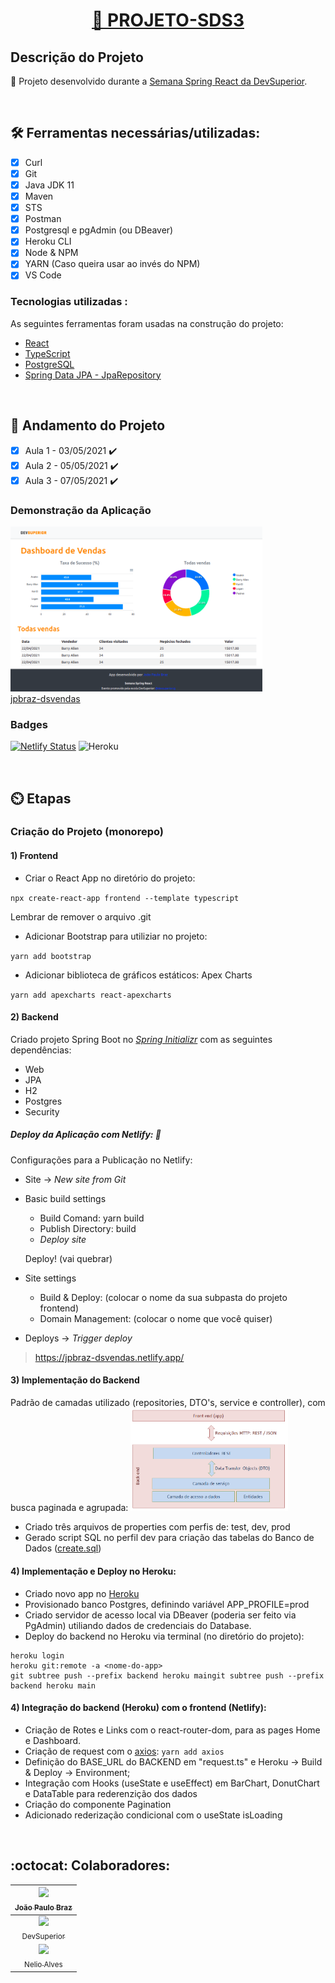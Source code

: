 <h1 align="center">
    <a href="https://github.com/jpbraz/projeto-sds3">🔗 PROJETO-SDS3
</a>
</h1>


## Descrição do Projeto
🚀 Projeto desenvolvido durante a [Semana Spring React da DevSuperior](https://github.com/devsuperior/sds3).

&nbsp;&nbsp;&nbsp;

## 🛠 Ferramentas necessárias/utilizadas:
- [x] Curl
- [x] Git
- [x] Java JDK 11
- [x] Maven
- [x] STS
- [x] Postman
- [x] Postgresql e pgAdmin (ou DBeaver)
- [x] Heroku CLI
- [x] Node & NPM
- [x] YARN (Caso queira usar ao invés do NPM)
- [x] VS Code

### Tecnologias utilizadas :

As seguintes ferramentas foram usadas na construção do projeto:

- [React](https://pt-br.reactjs.org/)
- [TypeScript](https://www.typescriptlang.org/)
- [PostgreSQL](https://www.postgresql.org/)
- [Spring Data JPA - JpaRepository](https://spring.io/)


&nbsp;&nbsp;&nbsp;

## 🏃 Andamento do Projeto
- [x] Aula 1 - 03/05/2021 :heavy_check_mark:
- [x] Aula 2 - 05/05/2021 :heavy_check_mark:
- [x] Aula 3 - 07/05/2021 :heavy_check_mark:

### Demonstração da Aplicação
[<img src="https://github.com/jpbraz/projeto-sds3/blob/main/frontend/src/assets/img/Captura%20de%20tela%20de%202021-05-05%2000-06-40.png" width=80% >
<br>jpbraz-dsvendas](https://jpbraz-dsvendas.netlify.app/)


### Badges
[![Netlify Status](https://api.netlify.com/api/v1/badges/a40749b2-82ce-4ff6-8d49-504aeba8e5e8/deploy-status)](https://app.netlify.com/sites/jpbraz-dsvendas/deploys)
![Heroku](https://pyheroku-badge.herokuapp.com/?app=sds3-jp&style=plastic)

&nbsp;&nbsp;&nbsp;

## ⏲️ Etapas
### Criação do Projeto (monorepo)
   #### 1) Frontend
   - Criar o React App no diretório do projeto:
   
   `npx create-react-app frontend --template typescript`
        
   Lembrar de remover o arquivo .git
   
   - Adicionar Bootstrap para utiliziar no projeto:
   
   `yarn add bootstrap`
   
   - Adicionar biblioteca de gráficos estáticos: Apex Charts
   
   `yarn add apexcharts react-apexcharts`

   #### 2) Backend
   Criado projeto Spring Boot no *[Spring Initializr](https://start.spring.io/)* com as seguintes dependências:
   - Web
   - JPA
   - H2
   - Postgres
   - Security
    
   ##### Deploy da Aplicação com Netlify: :dash:
   Configurações para a Publicação no Netlify:
   - Site -> *New site from Git*
        
   - Basic build settings
        - Build Comand: yarn build
        - Publish Directory: build
        - *Deploy site*
        
        Deploy! (vai quebrar)
   - Site settings
        - Build & Deploy: (colocar o nome da sua subpasta do projeto frontend)
        - Domain Management: (colocar o nome que você quiser)
   - Deploys -> *Trigger deploy*
   > https://jpbraz-dsvendas.netlify.app/

   #### 3) Implementação do Backend
   Padrão de camadas utilizado (repositories, DTO's, service e controller), com busca paginada e agrupada:
   [<img src="https://github.com/devsuperior/bds-assets/raw/main/sds/camadas.png" width=50% >](https://spring.io/guides)
   
   - Criado três arquivos de properties com perfis de: test, dev, prod
   - Gerado script SQL no perfil dev para criação das tabelas do Banco de Dados ([create.sql](https://github.com/jpbraz/projeto-sds3/blob/main/backend/create.sql))
   
   #### 4) Implementação e Deploy no Heroku:
   - Criado novo app no [Heroku](heroku.com)
   - Provisionado banco Postgres, definindo variável APP_PROFILE=prod
   - Criado servidor de acesso local via DBeaver (poderia ser feito via PgAdmin) utiliando dados de credenciais do Database.
   - Deploy do backend no Heroku via terminal (no diretório do projeto):
 
    heroku login
    heroku git:remote -a <nome-do-app>
    git subtree push --prefix backend heroku maingit subtree push --prefix backend heroku main

   #### 4) Integração do backend (Heroku) com o frontend (Netlify):
   - Criação de Rotes e Links com o react-router-dom, para as pages Home e Dashboard.
   - Criação de request com o [axios](https://github.com/axios/axios): ```yarn add axios``` 
   - Definição do BASE_URL do BACKEND em "request.ts" e Heroku -> Build & Deploy -> Environment;
   - Integração com Hooks (useState e useEffect) em BarChart, DonutChart e DataTable para rederenzição dos dados
   - Criação do componente Pagination
   - Adicionado rederização condicional com o useState isLoading

&nbsp;&nbsp;&nbsp;

## :octocat: Colaboradores:
[<img src="https://avatars.githubusercontent.com/u/49927924?s=200&v=4" width=60 > <br> <sub> João Paulo Braz </sub>](https://github.com/jpbraz) |
| :---: | 
[<img src="https://avatars.githubusercontent.com/u/66876849?s=200&v=4" width=60 > <br> <sub> DevSuperior </sub>](https://github.com/devsuperior) |
[<img src="https://avatars.githubusercontent.com/u/13897257?s=200&v=4" width=60 > <br> <sub> Nelio Alves </sub>](https://github.com/acenelio) |

